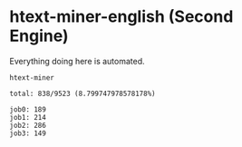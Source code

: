 # htext-miner-english (Second Engine)

Everything doing here is automated.

```
htext-miner

total: 838/9523 (8.799747978578178%)

job0: 189
job1: 214
job2: 286
job3: 149
```